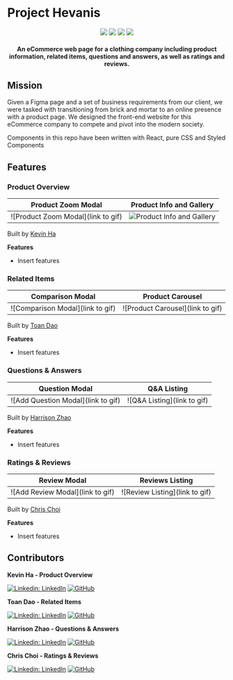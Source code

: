 # Project Hevanis

<div align="center" width="100%">
  <img src="https://img.shields.io/badge/react-%2320232a.svg?style=for-the-badge&logo=react&logoColor=%2361DAFB" />
  <img src="https://img.shields.io/badge/node.js-6DA55F?style=for-the-badge&logo=node.js&logoColor=white" />
  <img src="https://img.shields.io/badge/express.js-%23404d59.svg?style=for-the-badge&logo=express&logoColor=%2361DAFB" />
  <img src="https://img.shields.io/badge/AWS-%23FF9900.svg?style=for-the-badge&logo=amazon-aws&logoColor=white" />
</div>

<h4 align="center">An eCommerce web page for a clothing company including product information, related items, questions and answers, as well as ratings and reviews.</h4>

## Mission
Given a Figma page and a set of business requirements from our client, we were tasked with transitioning from brick and mortar to an online presence with a product page. We designed the front-end website for this eCommerce company to compete and pivot into the modern society.

Components in this repo have been written with React, pure CSS and Styled Components

## Features

### Product Overview
Product Zoom Modal             |  Product Info and Gallery
:-------------------------:|:-------------------------:
![Product Zoom Modal](link to gif)  |  ![Product Info and Gallery](https://imgur.com/3GpAlvw.gif)

Built by <a href=https://github.com/kevhaha>Kevin Ha</a>

<b>Features</b>
- Insert features

### Related Items
Comparison Modal             |  Product Carousel
:-------------------------:|:-------------------------:
![Comparison Modal](link to gif)  |  ![Product Carousel](link to gif)

Built by <a href=https://github.com/toanddao>Toan Dao</a>

<b>Features</b>
- Insert features

### Questions & Answers
Question Modal     |  Q&A Listing
:-------------------------:|:-------------------------:
![Add Question Modal](link to gif)  |  ![Q&A Listing](link to gif)

Built by <a href=https://github.com/harrisonzhao97>Harrison Zhao</a>

<b>Features</b>
- Insert features

### Ratings & Reviews
Review Modal     |  Reviews Listing
:-------------------------:|:-------------------------:
![Add Review Modal](link to gif)  |  ![Review Listing](link to gif)

Built by <a href=https://github.com/chrisxchoi>Chris Choi</a>

<b>Features</b>
- Insert features

## Contributors

**Kevin Ha - Product Overview**

[![Linkedin: LinkedIn](https://img.shields.io/badge/linkedin-%230077B5.svg?style=for-the-badge&logo=linkedin&logoColor=white&link=https://www.linkedin.com/in/caleb-kim0510/)](https://www.linkedin.com/in/kevincwha/)
[![GitHub](https://img.shields.io/badge/github-%23121011.svg?style=for-the-badge&logo=github&logoColor=white&link=https://github.com/cariboukim)](https://github.com/kevhaha)

**Toan Dao - Related Items**

[![Linkedin: LinkedIn](https://img.shields.io/badge/linkedin-%230077B5.svg?style=for-the-badge&logo=linkedin&logoColor=white&link=https://www.linkedin.com/in/caleb-kim0510/)](https://www.linkedin.com/in/toanddao/)
[![GitHub](https://img.shields.io/badge/github-%23121011.svg?style=for-the-badge&logo=github&logoColor=white&link=https://github.com/cariboukim)](https://github.com/toanddao)

**Harrison Zhao - Questions & Answers**

[![Linkedin: LinkedIn](https://img.shields.io/badge/linkedin-%230077B5.svg?style=for-the-badge&logo=linkedin&logoColor=white&link=https://www.linkedin.com/in/caleb-kim0510/)](https://www.linkedin.com/in/harrison-zhao/)
[![GitHub](https://img.shields.io/badge/github-%23121011.svg?style=for-the-badge&logo=github&logoColor=white&link=https://github.com/cariboukim)](https://github.com/harrisonzhao97)

**Chris Choi - Ratings & Reviews**

[![Linkedin: LinkedIn](https://img.shields.io/badge/linkedin-%230077B5.svg?style=for-the-badge&logo=linkedin&logoColor=white&link=https://www.linkedin.com/in/caleb-kim0510/)](https://www.linkedin.com/in/chrisxchoi/)
[![GitHub](https://img.shields.io/badge/github-%23121011.svg?style=for-the-badge&logo=github&logoColor=white&link=https://github.com/cariboukim)](https://github.com/chrisxchoi)

